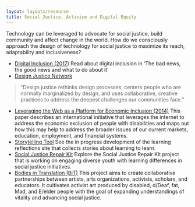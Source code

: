 ```yaml
---
layout: layouts/resource
title: Social Justice, Activism and Digital Equity
---
```


Technology can be leveraged to advocate for social justice, build community and affect change in the world. How do we consciously approach the design of technology for social justice to maximize its reach, adaptability and inclusiveness?</p>

* [Digital Inclusion (2017)](http://pub.rehabmagazine.ca/publication/?i=462308&ver=html5&p=10)
Read about digital inclusion in ‘The bad news, the good news and what to do about it’
* [Design Justice Network](http://designjusticenetwork.org/)
> “Design justice rethinks design processes, centers people who are normally marginalized by design, and uses collaborative, creative practices to address the deepest challenges our communities face.”
* [Leveraging the Web as a Platform for Economic Inclusion (2014)](http://onlinelibrary.wiley.com/doi/10.1002/bsl.2105/full)
This paper describes an international initiative that leverages the internet to address the economic exclusion of people with disabilities and maps out how this may help to address the broader issues of our current markets, education, employment, and financial systems.
* [Storytelling Tool](https://stories.floeproject.org/)
See the in progress development of the learning reflections site that collects stories about learning to learn.
* [Social Justice Repair Kit](https://sojustrepairit.org/)
Explore the Social Justice Repair Kit project that is working on engaging diverse youth with learning differences in social justice initiatives.
* [Bodies in Translation (BiT)](https://bodiesintranslation.wordpress.com/)
This project aims to create collaborative partnerships between artists, arts organizations, activists, scholars, and educators. It cultivates activist art produced by disabled, d/Deaf, fat, Mad, and E/elder people with the goal of expanding understandings of vitality and advancing social justice.
